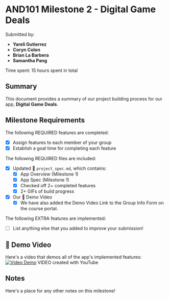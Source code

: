 
<!-- (This is a comment) INSTRUCTIONS: Go through this page and fill out any **bolded** entries with their correct values.-->

# AND101 Milestone 2 - **Digital Game Deals**

Submitted by:
- **Yareli Gutierrez**
- **Coryn Colon**
- **Brian La Barbera**
- **Samantha Pang**

Time spent: 15 hours spent in total

## Summary

This document provides a summary of our project building process for our app, **Digital Game Deals**.

## Milestone Requirements

<!-- Please be sure to change the [ ] to [x] for any features you completed.  If a feature is not checked [x], you might miss the points for that item! -->

The following REQUIRED features are completed:

- [x] Assign features to each member of your group
- [x] Establish a goal time for completing each feature

The following REQUIRED files are included:

- [X] Updated 📄 `project_spec.md`, which contains:
  - [X] App Overview (Milestone 1)
  - [X] App Spec (Milestone 1)
  - [X] Checked off 2+ completed features
  - [X] 2+ GIFs of build progress

- [x] Our 🎥 Demo Video
  - [x] We have also added the Demo Video Link to the Group Info Form on the course portal.

The following EXTRA features are implemented:

- [ ] List anything else that you added to improve your submission!

## 🎥 Demo Video

Here's a video that demos all of the app's implemented features:
[![Video Demo](https://youtu.be/Jrcstja0TZQ/0.jpg)](https://youtu.be/Jrcstja0TZQ "Group 15 Video Demo - Click to Watch!")
VIDEO created with YouTube

## Notes

Here's a place for any other notes on this milestone!
